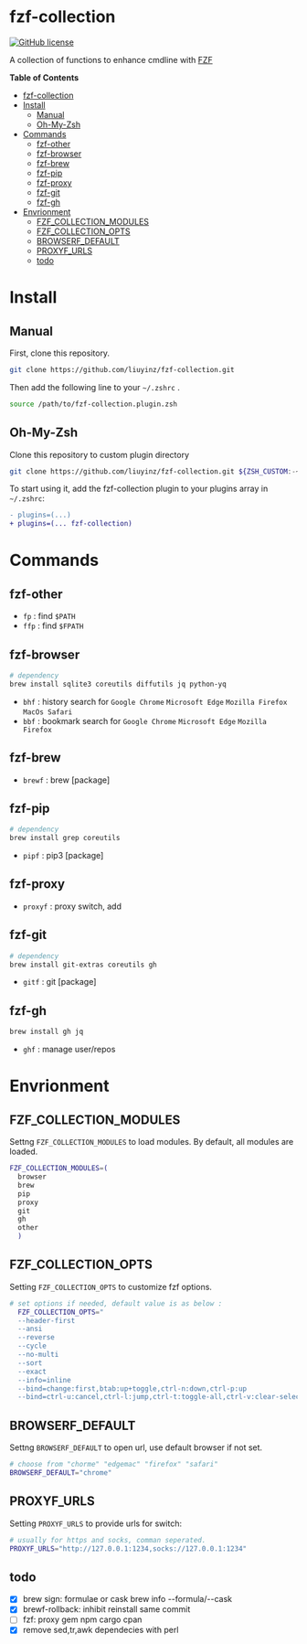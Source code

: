 # fzf-collection

[![GitHub license](https://img.shields.io/github/license/liuyinz/fzf-collection)](https://github.com/liuyinz/fzf-collection/blob/master/LICENSE)

A collection of functions to enhance cmdline with [FZF](https://github.com/junegunn/fzf)

<!-- markdown-toc start -->

**Table of Contents**

- [fzf-collection](#fzf-collection)
- [Install](#install)
  - [Manual](#manual)
  - [Oh-My-Zsh](#oh-my-zsh)
- [Commands](#commands)
  - [fzf-other](#fzf-other)
  - [fzf-browser](#fzf-browser)
  - [fzf-brew](#fzf-brew)
  - [fzf-pip](#fzf-pip)
  - [fzf-proxy](#fzf-proxy)
  - [fzf-git](#fzf-git)
  - [fzf-gh](#fzf-gh)
- [Envrionment](#envrionment)
  - [FZF_COLLECTION_MODULES](#fzf_collection_modules)
  - [FZF_COLLECTION_OPTS](#fzf_collection_opts)
  - [BROWSERF_DEFAULT](#browserf_default)
  - [PROXYF_URLS](#proxyf_urls)
  - [todo](#todo)

<!-- markdown-toc end -->

# Install

## Manual

First, clone this repository.

```sh
git clone https://github.com/liuyinz/fzf-collection.git
```

Then add the following line to your `~/.zshrc` .

```sh
source /path/to/fzf-collection.plugin.zsh
```

## Oh-My-Zsh

Clone this repository to custom plugin directory

```sh
git clone https://github.com/liuyinz/fzf-collection.git ${ZSH_CUSTOM:-~/.oh-my-zsh/custom}/plugins/fzf-collection
```

To start using it, add the fzf-collection plugin to your plugins array in `~/.zshrc`:

```diff
- plugins=(...)
+ plugins=(... fzf-collection)
```

# Commands

## fzf-other

- `fp` : find `$PATH`
- `ffp` : find `$FPATH`

## fzf-browser

```sh
# dependency
brew install sqlite3 coreutils diffutils jq python-yq
```

- `bhf` : history search for `Google Chrome` `Microsoft Edge` `Mozilla Firefox` `MacOs Safari`
- `bbf` : bookmark search for `Google Chrome` `Microsoft Edge` `Mozilla Firefox`

## fzf-brew

- `brewf` : brew [package]

## fzf-pip

```sh
# dependency
brew install grep coreutils
```

- `pipf` : pip3 [package]

## fzf-proxy

- `proxyf` : proxy switch, add

## fzf-git

```sh
# dependency
brew install git-extras coreutils gh
```

- `gitf` : git [package]

## fzf-gh

```sh
brew install gh jq
```

- `ghf` : manage user/repos

# Envrionment

## FZF_COLLECTION_MODULES

Settng `FZF_COLLECTION_MODULES` to load modules.
By default, all modules are loaded.

```sh
FZF_COLLECTION_MODULES=(
  browser
  brew
  pip
  proxy
  git
  gh
  other
  )
```

## FZF_COLLECTION_OPTS

Setting `FZF_COLLECTION_OPTS` to customize fzf options.

```sh
# set options if needed, default value is as below :
  FZF_COLLECTION_OPTS="
  --header-first
  --ansi
  --reverse
  --cycle
  --no-multi
  --sort
  --exact
  --info=inline
  --bind=change:first,btab:up+toggle,ctrl-n:down,ctrl-p:up
  --bind=ctrl-u:cancel,ctrl-l:jump,ctrl-t:toggle-all,ctrl-v:clear-selection"
```

## BROWSERF_DEFAULT

Settng `BROWSERF_DEFAULT` to open url, use default browser if not set.

```sh
# choose from "chorme" "edgemac" "firefox" "safari"
BROWSERF_DEFAULT="chrome"
```

## PROXYF_URLS

Setting `PROXYF_URLS` to provide urls for switch:

```sh
# usually for https and socks, comman seperated.
PROXYF_URLS="http://127.0.0.1:1234,socks://127.0.0.1:1234"
```

## todo

- [x] brew sign: formulae or cask brew info --formula/--cask
- [x] brewf-rollback: inhibit reinstall same commit
- [ ] fzf: proxy gem npm cargo cpan
- [x] remove sed,tr,awk dependecies with perl
